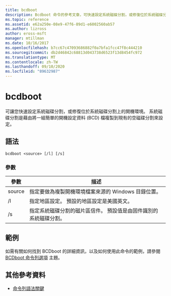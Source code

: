 ```yaml
---
title: bcdboot
description: Bcdboot 命令的參考文章，可快速設定系統磁碟分割，或修復位於系統磁碟分割上的開機環境。
ms.topic: reference
ms.assetid: e62a250e-08e9-47f6-89d1-e6002560ab57
ms.author: lizross
author: eross-msft
manager: mtillman
ms.date: 10/16/2017
ms.openlocfilehash: b7cc67c47093686882f0a7bfa1fcc47f8c444210
ms.sourcegitcommit: db2d46842c68813d043738d6523f13d8454fc972
ms.translationtype: MT
ms.contentlocale: zh-TW
ms.lasthandoff: 09/10/2020
ms.locfileid: "89632987"
---
```

# <a name="bcdboot"></a>bcdboot

可讓您快速設定系統磁碟分割，或修復位於系統磁碟分割上的開機環境。 系統磁碟分割是藉由將一組簡單的開機設定資料 (BCD) 檔複製到現有的空磁碟分割來設定。

## <a name="syntax"></a>語法

```
bcdboot <source> [/l] [/s]
```

### <a name="parameters"></a>參數

| 參數 | 描述 |
| --------- | ----------- |
| source | 指定要做為複製開機環境檔案來源的 Windows 目錄位置。 |
| /l | 指定地區設定。 預設的地區設定是美國英文。 |
| /s | 指定系統磁碟分割的磁片區信件。 預設值是由固件識別的系統磁碟分割。 |

## <a name="examples"></a>範例

如需有關如何找到 BCDboot 的詳細資訊，以及如何使用此命令的範例，請參閱 [BCDboot 命令列選項](/previous-versions/windows/it-pro/windows-8.1-and-8/hh824874(v=win.10)) 主題。

## <a name="additional-references"></a>其他參考資料

- [命令列語法關鍵](command-line-syntax-key.md)
